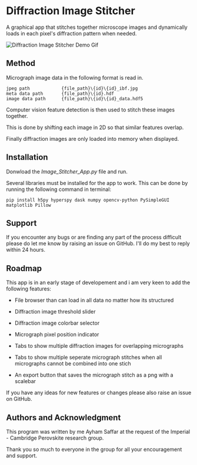 # Diffraction Image Stitcher

A graphical app that stitches together microscope images and dynamically loads in each pixel's diffraction pattern when needed.

![Diffraction Image Stitcher Demo Gif](https://media.giphy.com/media/UDU0L4m2JzESLGVdPf/giphy.gif)

## Method

Micrograph image data in the following format is read in.

    jpeg path            {file_path}\{id}\{id}_ibf.jpg
    meta data path       {file_path}\{id}.hdf
    image data path      {file_path}\{id}\{id}_data.hdf5

Computer vision feature detection is then used to stitch these images together.

This is done by shifting each image in 2D so that similar features overlap.

Finally diffraction images are only loaded into memory when displayed.

## Installation

Donwload the *Image_Stitcher_App.py* file and run.

Several libraries must be installed for the app to work. This can be done by running the following command in terminal:

    pip install h5py hyperspy dask numpy opencv-python PySimpleGUI matplotlib Pillow

## Support

If you encounter any bugs or are finding any part of the process difficult please do let me know by raising an issue on GitHub. I'll do my best to reply within 24 hours.

## Roadmap

This app is in an early stage of developement and i am very keen to add the following features:

- File browser than can load in all data no matter how its structured

- Diffraction image threshold slider

- Diffraction image colorbar selector

- Micrograph pixel position indicator

- Tabs to show multiple diffraction images for overlapping micrographs

- Tabs to show multiple seperate micrograph stitches when all micrographs cannot be combined into one stich

- An export button that saves the micrograph stitch as a png with a scalebar

If you have any ideas for new features or changes please also raise an issue on GitHub.

## Authors and Acknowledgment

This program was written by me Ayham Saffar at the request of the Imperial - Cambridge Perovskite research group.

Thank you so much to everyone in the group for all your encouragement and support.
